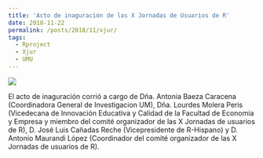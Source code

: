 ```yaml
---
title: 'Acto de inaguración de las X Jornadas de Usuarios de R'
date: 2018-11-22
permalink: /posts/2018/11/xjur/
tags:
  - Rproject
  - Xjur
  - UMU
---
```


[![](https://amaurandi.github.io/files/xjur.png)](https://tv.um.es/video?id=124931&cod=a1) 

El acto de inaguración corrió a cargo de Dña. Antonia Baeza Caracena (Coordinadora General de Investigacion UM), Dña. Lourdes Molera Peris (Vicedecana de Innovación Educativa y Calidad de la Facultad de Economía y Empresa y miembro del comité organizador de las X Jornadas de usuarios de R), D. José Luis Cañadas Reche (Vicepresidente de R-Hispano) y D. Antonio Maurandi López (Coordinador del comité organizador de las X Jornadas de usuarios de R).
